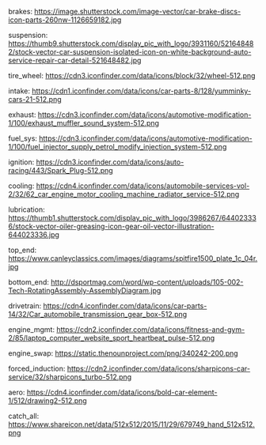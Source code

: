 brakes: https://image.shutterstock.com/image-vector/car-brake-discs-icon-parts-260nw-1126659182.jpg

suspension: 
https://thumb9.shutterstock.com/display_pic_with_logo/3931160/521648482/stock-vector-car-suspension-isolated-icon-on-white-background-auto-service-repair-car-detail-521648482.jpg

tire_wheel:
https://cdn3.iconfinder.com/data/icons/block/32/wheel-512.png

intake:
https://cdn1.iconfinder.com/data/icons/car-parts-8/128/yumminky-cars-21-512.png

exhaust: 
https://cdn3.iconfinder.com/data/icons/automotive-modification-1/100/exhaust_muffler_sound_system-512.png

fuel_sys: 
https://cdn3.iconfinder.com/data/icons/automotive-modification-1/100/fuel_injector_supply_petrol_modify_injection_system-512.png

ignition: 
https://cdn3.iconfinder.com/data/icons/auto-racing/443/Spark_Plug-512.png

cooling: 
https://cdn4.iconfinder.com/data/icons/automobile-services-vol-2/32/62_car_engine_motor_cooling_machine_radiator_service-512.png

lubrication: 
https://thumb1.shutterstock.com/display_pic_with_logo/3986267/644023336/stock-vector-oiler-greasing-icon-gear-oil-vector-illustration-644023336.jpg

top_end:
https://www.canleyclassics.com/images/diagrams/spitfire1500_plate_1c_04r.jpg

bottom_end: 
http://dsportmag.com/word/wp-content/uploads/105-002-Tech-RotatingAssembly-AssemblyDiagram.jpg

drivetrain: 
https://cdn4.iconfinder.com/data/icons/car-parts-14/32/Car_automobile_transmission_gear_box-512.png

engine_mgmt:
https://cdn2.iconfinder.com/data/icons/fitness-and-gym-2/85/laptop_computer_website_sport_heartbeat_pulse-512.png

engine_swap:
https://static.thenounproject.com/png/340242-200.png

forced_induction:
https://cdn2.iconfinder.com/data/icons/sharpicons-car-service/32/sharpicons_turbo-512.png

aero:
https://cdn4.iconfinder.com/data/icons/bold-car-element-1/512/drawing2-512.png

catch_all:
https://www.shareicon.net/data/512x512/2015/11/29/679749_hand_512x512.png